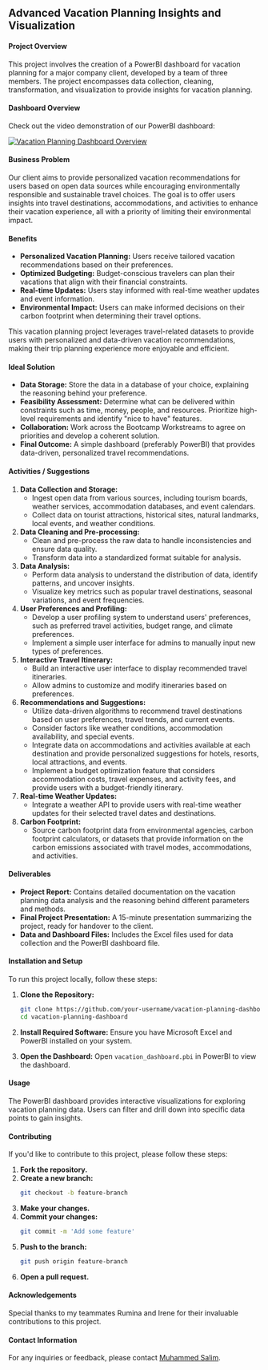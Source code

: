 ## Advanced Vacation Planning Insights and Visualization 
#### Project Overview
This project involves the creation of a PowerBI dashboard for vacation planning for a major company client, developed by a team of three members. The project encompasses data collection, cleaning, transformation, and visualization to provide insights for vacation planning.

#### Dashboard Overview
Check out the video demonstration of our PowerBI dashboard:

[![Vacation Planning Dashboard Overview](https://img.youtube.com/vi/YOUR_VIDEO_ID/0.jpg)](https://www.youtube.com/watch?v=YOUR_VIDEO_ID)

#### Business Problem
Our client aims to provide personalized vacation recommendations for users based on open data sources while encouraging environmentally responsible and sustainable travel choices. The goal is to offer users insights into travel destinations, accommodations, and activities to enhance their vacation experience, all with a priority of limiting their environmental impact.

#### Benefits
- **Personalized Vacation Planning:** Users receive tailored vacation recommendations based on their preferences.
- **Optimized Budgeting:** Budget-conscious travelers can plan their vacations that align with their financial constraints.
- **Real-time Updates:** Users stay informed with real-time weather updates and event information.
- **Environmental Impact:** Users can make informed decisions on their carbon footprint when determining their travel options.

This vacation planning project leverages travel-related datasets to provide users with personalized and data-driven vacation recommendations, making their trip planning experience more enjoyable and efficient.

#### Ideal Solution
- **Data Storage:** Store the data in a database of your choice, explaining the reasoning behind your preference.
- **Feasibility Assessment:** Determine what can be delivered within constraints such as time, money, people, and resources. Prioritize high-level requirements and identify "nice to have" features.
- **Collaboration:** Work across the Bootcamp Workstreams to agree on priorities and develop a coherent solution.
- **Final Outcome:** A simple dashboard (preferably PowerBI) that provides data-driven, personalized travel recommendations.

#### Activities / Suggestions
1. **Data Collection and Storage:**
   - Ingest open data from various sources, including tourism boards, weather services, accommodation databases, and event calendars.
   - Collect data on tourist attractions, historical sites, natural landmarks, local events, and weather conditions.
2. **Data Cleaning and Pre-processing:**
   - Clean and pre-process the raw data to handle inconsistencies and ensure data quality.
   - Transform data into a standardized format suitable for analysis.
3. **Data Analysis:**
   - Perform data analysis to understand the distribution of data, identify patterns, and uncover insights.
   - Visualize key metrics such as popular travel destinations, seasonal variations, and event frequencies.
4. **User Preferences and Profiling:**
   - Develop a user profiling system to understand users' preferences, such as preferred travel activities, budget range, and climate preferences.
   - Implement a simple user interface for admins to manually input new types of preferences.
5. **Interactive Travel Itinerary:**
   - Build an interactive user interface to display recommended travel itineraries.
   - Allow admins to customize and modify itineraries based on preferences.
6. **Recommendations and Suggestions:**
   - Utilize data-driven algorithms to recommend travel destinations based on user preferences, travel trends, and current events.
   - Consider factors like weather conditions, accommodation availability, and special events.
   - Integrate data on accommodations and activities available at each destination and provide personalized suggestions for hotels, resorts, local attractions, and events.
   - Implement a budget optimization feature that considers accommodation costs, travel expenses, and activity fees, and provide users with a budget-friendly itinerary.
7. **Real-time Weather Updates:**
   - Integrate a weather API to provide users with real-time weather updates for their selected travel dates and destinations.
8. **Carbon Footprint:**
   - Source carbon footprint data from environmental agencies, carbon footprint calculators, or datasets that provide information on the carbon emissions associated with travel modes, accommodations, and activities.

#### Deliverables
- **Project Report:** Contains detailed documentation on the vacation planning data analysis and the reasoning behind different parameters and methods.
- **Final Project Presentation:** A 15-minute presentation summarizing the project, ready for handover to the client.
- **Data and Dashboard Files:** Includes the Excel files used for data collection and the PowerBI dashboard file.

#### Installation and Setup
To run this project locally, follow these steps:

1. **Clone the Repository:**
    ```sh
    git clone https://github.com/your-username/vacation-planning-dashboard.git
    cd vacation-planning-dashboard
    ```

2. **Install Required Software:**
    Ensure you have Microsoft Excel and PowerBI installed on your system.

3. **Open the Dashboard:**
    Open `vacation_dashboard.pbi` in PowerBI to view the dashboard.

#### Usage
The PowerBI dashboard provides interactive visualizations for exploring vacation planning data. Users can filter and drill down into specific data points to gain insights.

#### Contributing
If you'd like to contribute to this project, please follow these steps:
1. **Fork the repository.**
2. **Create a new branch:**
    ```sh
    git checkout -b feature-branch
    ```
3. **Make your changes.**
4. **Commit your changes:**
    ```sh
    git commit -m 'Add some feature'
    ```
5. **Push to the branch:**
    ```sh
    git push origin feature-branch
    ```
6. **Open a pull request.**

#### Acknowledgements
Special thanks to my teammates Rumina and Irene for their invaluable contributions to this project.

#### Contact Information
For any inquiries or feedback, please contact [Muhammed Salim](mailto:muhammedismael2121@gmail.com).



